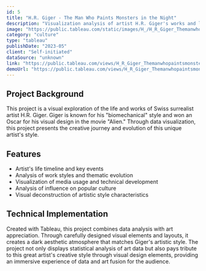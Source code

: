 ```yaml
---
id: 5
title: "H.R. Giger - The Man Who Paints Monsters in the Night"
description: "Visualization analysis of artist H.R. Giger's works and life"
image: "https://public.tableau.com/static/images/H_/H_R_Giger_Themanwhopaintsmonstersinthenight/EN/1_rss.png"
category: "culture"
type: "tableau"
publishDate: "2023-05"
client: "Self-initiated"
dataSource: "unknown"
link: "https://public.tableau.com/views/H_R_Giger_Themanwhopaintsmonstersinthenight/EN"
demoUrl: "https://public.tableau.com/views/H_R_Giger_Themanwhopaintsmonstersinthenight/EN"
---
```


## Project Background

This project is a visual exploration of the life and works of Swiss surrealist artist H.R. Giger. Giger is known for his "biomechanical" style and won an Oscar for his visual design in the movie "Alien." Through data visualization, this project presents the creative journey and evolution of this unique artist's style.

## Features

- Artist's life timeline and key events
- Analysis of work styles and thematic evolution
- Visualization of media usage and technical development
- Analysis of influence on popular culture
- Visual deconstruction of artistic style characteristics

## Technical Implementation

Created with Tableau, this project combines data analysis with art appreciation. Through carefully designed visual elements and layouts, it creates a dark aesthetic atmosphere that matches Giger's artistic style. The project not only displays statistical analysis of art data but also pays tribute to this great artist's creative style through visual design elements, providing an immersive experience of data and art fusion for the audience.